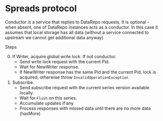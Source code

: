﻿Spreads protocol
================

Conductor is a service that replies to DataRepo requests. It is optional - when absent,
one of DataRepo instances acts as a conductor. In this case it assumes that local
storage has all data (without a service connected to upstream we cannot get additional data anyway)

Steps

0. If Writer, acquire global write lock. If not conductor:
    * Send write lock request with the current Pid.
    * Wait for NewWriter response.
    * If NewWriter response has the same Pid and the current Pid, lock is acquired, otherwise throw `InvalidOperationException`
1. Subscribe.
    * Send subscribe request with the current series version available locally.
    * Wait for `Flush` on this series.
    * Accumulate updates if any
    * Process responses with missed data until there are no more data (hasMore)


